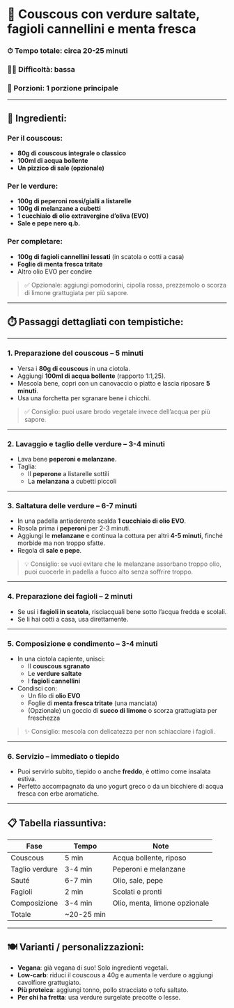 # 🥘 **Couscous con verdure saltate, fagioli cannellini e menta fresca**

### ⏱ Tempo totale: circa 20-25 minuti  
### 👨‍🍳 Difficoltà: bassa  
### 🥗 Porzioni: 1 porzione principale

---

## 🧂 Ingredienti:

### Per il couscous:
- **80g di couscous integrale o classico**
- **100ml di acqua bollente**
- **Un pizzico di sale (opzionale)**

### Per le verdure:
- **100g di peperoni rossi/gialli a listarelle**
- **100g di melanzane a cubetti**
- **1 cucchiaio di olio extravergine d’oliva (EVO)**
- **Sale e pepe nero q.b.**

### Per completare:
- **100g di fagioli cannellini lessati** (in scatola o cotti a casa)
- **Foglie di menta fresca tritate**
- Altro olio EVO per condire

> ✅ Opzionale: aggiungi pomodorini, cipolla rossa, prezzemolo o scorza di limone grattugiata per più sapore.

---

## ⏱️ Passaggi dettagliati con tempistiche:

---

### **1. Preparazione del couscous – 5 minuti**

- Versa i **80g di couscous** in una ciotola.
- Aggiungi **100ml di acqua bollente** (rapporto 1:1,25).
- Mescola bene, copri con un canovaccio o piatto e lascia riposare **5 minuti**.
- Usa una forchetta per sgranare bene i chicchi.

> ✅ Consiglio: puoi usare brodo vegetale invece dell’acqua per più sapore.

---

### **2. Lavaggio e taglio delle verdure – 3-4 minuti**

- Lava bene **peperoni e melanzane**.
- Taglia:
  - Il **peperone** a listarelle sottili
  - La **melanzana** a cubetti piccoli

---

### **3. Saltatura delle verdure – 6-7 minuti**

- In una padella antiaderente scalda **1 cucchiaio di olio EVO**.
- Rosola prima i **peperoni** per 2-3 minuti.
- Aggiungi le **melanzane** e continua la cottura per altri **4-5 minuti**, finché morbide ma non troppo sfatte.
- Regola di **sale e pepe**.

> 💡 Consiglio: se vuoi evitare che le melanzane assorbano troppo olio, puoi cuocerle in padella a fuoco alto senza soffrire troppo.

---

### **4. Preparazione dei fagioli – 2 minuti**

- Se usi i **fagioli in scatola**, risciacquali bene sotto l’acqua fredda e scolali.
- Se li hai cotti a casa, usa direttamente.

---

### **5. Composizione e condimento – 3-4 minuti**

- In una ciotola capiente, unisci:
  - Il **couscous sgranato**
  - Le **verdure saltate**
  - I **fagioli cannellini**
- Condisci con:
  - Un filo di **olio EVO**
  - Foglie di **menta fresca tritate** (una manciata)
  - (Opzionale) un goccio di **succo di limone** o scorza grattugiata per freschezza

> ✨ Consiglio: mescola con delicatezza per non schiacciare i fagioli.

---

### **6. Servizio – immediato o tiepido**

- Puoi servirlo subito, tiepido o anche **freddo**, è ottimo come insalata estiva.
- Perfetto accompagnato da uno yogurt greco o da un bicchiere di acqua fresca con erbe aromatiche.

---

## 📋 Tabella riassuntiva:

| Fase | Tempo | Note |
|------|-------|------|
| Couscous | 5 min | Acqua bollente, riposo |
| Taglio verdure | 3-4 min | Peperoni e melanzane |
| Sauté | 6-7 min | Olio, sale, pepe |
| Fagioli | 2 min | Scolati e pronti |
| Composizione | 3-4 min | Olio, menta, limone opzionale |
| Totale | ~20-25 min | |

---

## 🍽 Varianti / personalizzazioni:

- **Vegana**: già vegana di suo! Solo ingredienti vegetali.
- **Low-carb**: riduci il couscous a 40g e aumenta le verdure o aggiungi cavolfiore grattugiato.
- **Più proteica**: aggiungi tonno, pollo stracciato o tofu saltato.
- **Per chi ha fretta**: usa verdure surgelate precotte o lesse.
